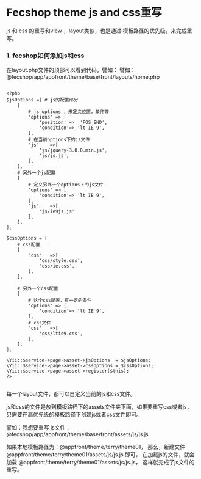 Fecshop theme js and css重写
============================

js 和 css 的重写和view ，layout类似，也是通过
模板路径的优先级，来完成重写。

### 1. fecshop如何添加js和css

在layout.php文件的顶部可以看到代码，譬如：
譬如：@fecshop/app/appfront/theme/base/front/layouts/home.php

```

<?php
$jsOptions =[ # js的配置部分
	[
		# js options ，来定义位置，条件等
		'options' => [
			'position' =>  'POS_END',
			'condition'=> 'lt IE 9',
		],
		# 在当前options下的js文件
		'js'	=>[
			'js/jquery-3.0.0.min.js',
			'js/js.js',
		],
	],
	# 另外一个js配置
	[
		# 定义另外一个options下的js文件
		'options' => [
			'condition'=> 'lt IE 9',
		],
		'js'	=>[
			'js/ie9js.js'
		],
	],
];

$cssOptions = [
	# css配置
	[
		'css'	=>[
			'css/style.css',
			'css/ie.css',
		],
	],
	
	# 另外一个css配置
	[
		# 这个css配置，有一定的条件
		'options' => [
			'condition'=> 'lt IE 9',
		],
		# css文件
		'css'	=>[
			'css/ltie9.css',
		],
	],
];
	
\Yii::$service->page->asset->jsOptions 	= $jsOptions;
\Yii::$service->page->asset->cssOptions = $cssOptions;				
\Yii::$service->page->asset->register($this);
?>
	
```

每一个layout文件，都可以自定义当前的js和css文件。

js和css的文件是放到模板路径下的assets文件夹下面，如果要重写css或者js，
只需要在高优先级的模板路径下创建js或者css文件即可。

譬如：我想要重写 js文件：@fecshop/app/appfront/theme/base/front/assets/js/js.js

如果本地模板路径为：@appfront/theme/terry/theme01，
那么，新建文件 @appfront/theme/terry/theme01/assets/js/js.js 即可，
在加载js的文件，就会加载 @appfront/theme/terry/theme01/assets/js/js.js，
这样就完成了js文件的重写。






